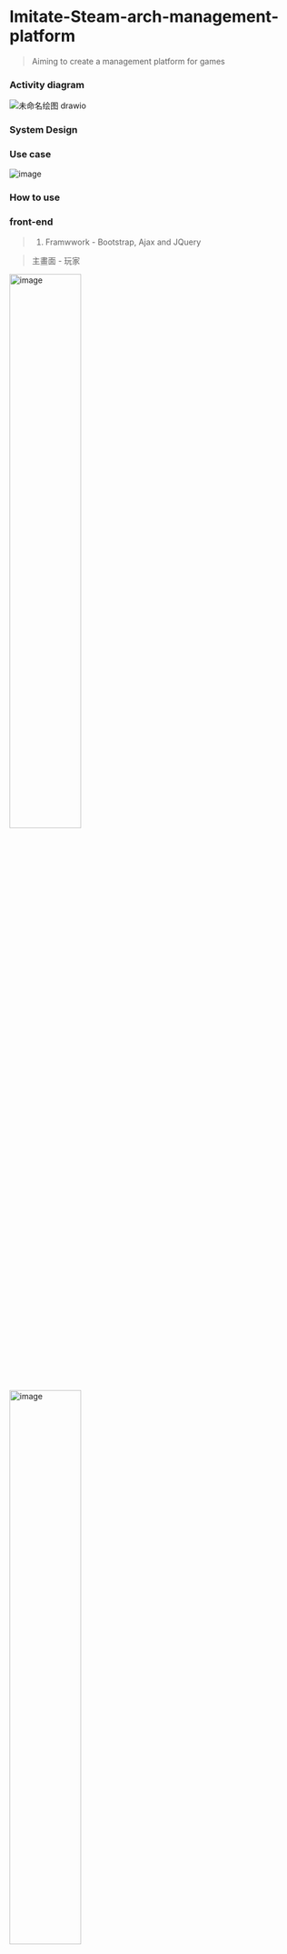 # Imitate-Steam-arch-management-platform
> Aiming to create a management platform for games

### Activity diagram
![未命名绘图 drawio](https://github.com/CHUNG-HAO/Imitate-Steam-arch-management-platform/assets/67829896/10158926-6e57-4302-8090-823ef89e8839)
### System Design

### Use case
![image](https://github.com/CHUNG-HAO/Imitate-Steam-arch-management-platform/assets/67829896/e6b049eb-e07c-4b4d-8ea9-5787eec18f9e)

### How to use

### front-end
> 1. Framwwork - Bootstrap, Ajax and JQuery <br>

> 主畫面 - 玩家

<img width="50%" alt="image" src="https://github.com/CHUNG-HAO/Imitate-Steam-arch-management-platform/assets/67829896/0126cb0a-f026-4aea-b129-a7f42c67cf9d"> <br>

<img width="50%" alt="image" src="https://github.com/CHUNG-HAO/Imitate-Steam-arch-management-platform/assets/67829896/a5d05be0-6d07-4cfb-8b43-9c86e39945fb"> <br>

<img width="50%" alt="image" src="https://github.com/CHUNG-HAO/Imitate-Steam-arch-management-platform/assets/67829896/51d1b80a-ad8b-4064-8761-b01080e13027"> <br>

<img width="50%" alt="image" src="https://github.com/CHUNG-HAO/Imitate-Steam-arch-management-platform/assets/67829896/7c2e42db-5fd7-4111-b0d6-c119a95de770"> <br>

<img width="50%" alt="image" src="https://github.com/CHUNG-HAO/Imitate-Steam-arch-management-platform/assets/67829896/8c569198-2105-42cc-81d5-2b28320d2c3b">

<img width="50%" alt="image" src="https://github.com/CHUNG-HAO/Imitate-Steam-arch-management-platform/assets/67829896/27456c74-5936-4e75-8cca-5688cd72bc5b">

<img width="50%" alt="image" src="https://github.com/CHUNG-HAO/Imitate-Steam-arch-management-platform/assets/67829896/f0d4713d-a810-46bc-8f1f-7b42b61d82c6">

<img width="50%" alt="image" src="https://github.com/CHUNG-HAO/Imitate-Steam-arch-management-platform/assets/67829896/bbd9f93a-76b8-4182-9c1e-1866b11535c1">

<img width="50%" alt="image" src="https://github.com/CHUNG-HAO/Imitate-Steam-arch-management-platform/assets/67829896/0ce8d578-7e96-4988-ae0a-8db217c2d735">

<img width="50%" alt="image" src="https://github.com/CHUNG-HAO/Imitate-Steam-arch-management-platform/assets/67829896/0fd615e4-7581-4312-9379-f781dd412020">

<img width="50%" alt="image" src="https://github.com/CHUNG-HAO/Imitate-Steam-arch-management-platform/assets/67829896/dcf75fac-4fdb-492f-b086-a5c5e512c7b9">
<br>

> 經過改變後：

<img width="50%" alt="image" src="https://github.com/CHUNG-HAO/Imitate-Steam-arch-management-platform/assets/67829896/c6d2a029-e685-4bdc-8e35-b1feb3ec99aa">
<img width="50%" alt="image" src="https://github.com/CHUNG-HAO/Imitate-Steam-arch-management-platform/assets/67829896/a2d7c436-74e3-4506-8d07-d0e1c7a10793">
<img width="50%" alt="image" src="https://github.com/CHUNG-HAO/Imitate-Steam-arch-management-platform/assets/67829896/30d43a62-7de6-41e6-83c1-6d9b146ecd3d">

<br>

> 聯盟者：

<img width="50%" alt="image" src="https://github.com/CHUNG-HAO/Imitate-Steam-arch-management-platform/assets/67829896/f378bb57-63d4-42e7-82a8-de28e7bef4a4">
<img width="50%" alt="image" src="https://github.com/CHUNG-HAO/Imitate-Steam-arch-management-platform/assets/67829896/758d9510-16b3-464e-8f8f-d6f9ceb056fa">

<br>

> 廣告商：

<img width="50%" alt="image" src="https://github.com/CHUNG-HAO/Imitate-Steam-arch-management-platform/assets/67829896/19a06d31-0c7a-4fe2-9744-a433d6106b10">
<img width="50%" alt="image" src="https://github.com/CHUNG-HAO/Imitate-Steam-arch-management-platform/assets/67829896/687d5fdf-f11e-47a1-b00a-0ad199b5c995">
<img width="50%" alt="image" src="https://github.com/CHUNG-HAO/Imitate-Steam-arch-management-platform/assets/67829896/415f4de2-0a23-4789-97ab-ba657e848390">


### back-end
> 1. Framwwork - node.js (Express)
### UnitTest
> 1. UnitTest - mocha (backendend) and chai (front-end)

### Database
> 1. Database - SQLite
<img width="50%" alt="image" src="https://github.com/CHUNG-HAO/Imitate-Steam-arch-management-platform/assets/67829896/86467caa-55e2-48df-90cd-89e807340bc6">

### Http
> 1. CORS（跨來源資源共享）是瀏覽器技術規範，用來傳輸 HTTP 標頭 (en-US)，判斷阻擋或允許不同來源網域的資源存取。

### CI/CD
> 1. github Action CI

### deploy
> 1. Ngrok
